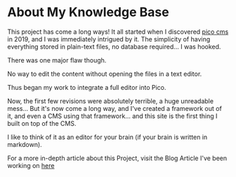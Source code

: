 # About My Knowledge Base

This project has come a long ways! It all started when I discovered [pico cms](https://picocms.org/)
in 2019, and I was immediately intrigued by it. The simplicity of having everything stored in plain-text files,
no database required... I was hooked.

There was one major flaw though.

No way to edit the content without opening the files in a text editor.

Thus began my work to integrate a full editor into Pico.

Now, the first few revisions were absolutely terrible, a huge unreadable mess... But it's now come a long way,
and I've created a framework out of it, and even a CMS using that framework... and this site is the first thing
I built on top of the CMS.

I like to think of it as an editor for your brain (if your brain is written in markdown).

For a more in-depth article about this Project, visit the Blog Article I've been working
on [here](https://wiki.pixlmint.ch/pixl-cms/dev-to-article)